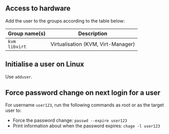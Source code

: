 ## Access to hardware

Add the user to the groups according to the table below:

| Group name(s) | Description |
|------------|-------------|
|`kvm`<br> `libvirt`|Virtualisation (KVM, Virt-Manager)|



## Initialise a user on Linux

Use `adduser`.

## Force password change on next login for a user

For username `user123`, run the following commands as root or as the target user to:

* Force the password change: `passwd --expire user123`
* Print information about when the password expires: `chage -l user123`
